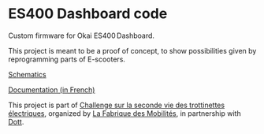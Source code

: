 # ES400 Dashboard code

Custom firmware for Okai ES400 Dashboard.

This project is meant to be a proof of concept, to show possibilities given by reprogramming parts of E-scooters.

[Schematics](https://github.com/Zed314/ES400-Dashboard)

[Documentation (in French)](https://wiki.lafabriquedesmobilites.fr/wiki/Afficheur_trottinettes_électriques)

This project is part of [Challenge sur la seconde vie des trottinettes électriques](https://wiki.lafabriquedesmobilites.fr/wiki/Challenge_sur_la_seconde_vie_des_trottinettes_%C3%A9lectriques), organized by [La Fabrique des Mobilités](https://lafabriquedesmobilites.fr/), in partnership with [Dott](https://ridedott.com/).

